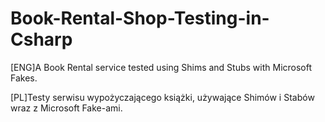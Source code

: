 # Book-Rental-Shop-Testing-in-Csharp

[ENG]A Book Rental service tested using Shims and Stubs with Microsoft Fakes.

[PL]Testy serwisu wypożyczającego książki, używające Shimów i Stabów wraz z Microsoft Fake-ami.
